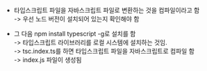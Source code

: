

- 타입스크립트 파일을 자바스크립트 파일로 변환하는 것을 컴파일이라고 함  
-> 우선 노드 버전이 설치되어 있는지 확인해야 함  

- 그 다음 npm install typescript -g로 설치를 함  
-> 타입스크립트 라이브러리를 로컬 시스템에 설치하는 것임.  
-> tsc.index.ts를 하면 타입스크립트 파일을 자바스크립트로 컴파일 함  
-> index.js 파일이 생성됨  



